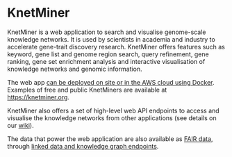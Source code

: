 # KnetMiner

KnetMiner is a web application to search and visualise genome-scale knowledge networks. It is 
used by scientists in academia and industry to accelerate gene-trait discovery research. 
KnetMiner offers features such as keyword, gene list and genome region search, query 
refinement, gene ranking, gene set enrichment analysis and interactive visualisation of 
knowledge networks and genomic information.  

The web app [can be deployed on site or in the AWS cloud using Docker][10]. Examples of free 
and public KnetMiners are available at https://knetminer.org.  

KnetMiner also offers a set of high-level web API endpoints to access and visualise the 
knowledge networks from other applications (see details on our [wiki][20]).

The data that power the web application are also available as [FAIR data][30], through
[linked data and knowledge graph endpoints][40].

[10]: https://github.com/Rothamsted/knetminer/wiki/3.-Deploying-KnetMiner-with-Docker
[20]: https://github.com/Rothamsted/knetminer/wiki
[30]: https://www.degruyter.com/view/j/jib.2018.15.issue-3/jib-2018-0023/jib-2018-0023.xml
[40]: http://knetminer.org/data/
